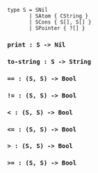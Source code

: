 <link rel="stylesheet" type="text/css" href="styles.css">

```
type S = SNil
       | SAtom { CString }
       | SCons { S[], S[] }
       | SPointer { ?[] }
```

### `print : S -> Nil`

### `to-string : S -> String`

### `== : (S, S) -> Bool`

### `!= : (S, S) -> Bool`

### `< : (S, S) -> Bool`

### `<= : (S, S) -> Bool`

### `> : (S, S) -> Bool`

### `>= : (S, S) -> Bool`
